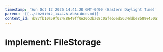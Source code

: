 ```yaml
---
timestamp: 'Sun Oct 12 2025 14:41:28 GMT-0400 (Eastern Daylight Time)'
parent: '[[../20251012_144128.8b8c1bce.md]]'
content_id: 7b87fb10a59f024c8649ff0e20b3ba08c0afeb6ed5634ddbe8b896450a76f49c
---
```


# implement: FileStorage
